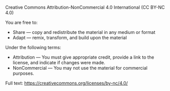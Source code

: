 Creative Commons Attribution-NonCommercial 4.0 International (CC BY-NC 4.0)

You are free to:
- Share — copy and redistribute the material in any medium or format
- Adapt — remix, transform, and build upon the material

Under the following terms:
- Attribution — You must give appropriate credit, provide a link to the license,
  and indicate if changes were made.
- NonCommercial — You may not use the material for commercial purposes.

Full text: https://creativecommons.org/licenses/by-nc/4.0/